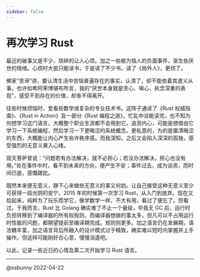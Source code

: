 ```yaml
---
sidebar: false
---
```


# 再次学习 Rust 

最近的破事又是不少，琐碎的让人心烦。加之一些极为恼人的负面事件，渐生些厌世的情绪。心烦时大抵只能读书，于是读了不少书。读了《局外人》，更烦了。

佛家“苦谛”讲，要认清生活中苦恼普遍存在的事实，认清了，却不能依着其道义从事。也许如希阿荣博堪布所言，我的“厌世本身就是贪心、嗔心、执念深重的表现”，感受不到存在的价值，却舍不得离开。

往些时候烦恼时，爱看些数学或复杂的专业技术书。这阵子通读了《Rust 权威指南》、《Rust in Action》及一部分《Rust 编程之道》，忙乱中没能读完，也不知为何想学习这门语言，大概整个职业生涯都不会用到它。追至内心，可能是想借由它学习一下系统编程，然后学习一下更晦涩的系统概念。更私意的，为的是厘清晦涩的东西，大概能让内心产生些许秩序感。而我深知，之后又会陷入深深的孤独，感受强烈的无意义袭入心绪。

寂天菩萨曾说：“问题若有办法解决，就不必担心；若没办法解决，担心也没有用。”处在事件中时，看不到未来的方向，便产生不安；事件过去，成为谈资，而时间已逝，感慨蹉跎。

既然本来便无意义，静下心来做些无意义的事又何妨。让自己接受这种无意义至少可获得一段光阴的安宁。2015 年的时候第一次学习 Rust，从入门到放弃。现在又拾起来，纯粹为了玩乐而学它，像学数学一样，不大有用，看过了便忘了。但看过。于我而言，Rust 比 Golang 确实难了不止一个量级，毕竟无 GC 后，运行时负担转移到了编译器的所有权规则，而编译器想做的事太多，但凡可以不占用运行时性能的问题，都期望提前至编译期完成。规则则更多。加之语言仍在发展期，语法糖丰富，加之语言背后所融入的设计模式过于精致，确实难以短时内掌握并上手操作。但这样可能刚好合心意，慢慢消遣吧。

以此，记录一些近日的心情及第二次开始学习 Rust 语言。

---
@ssbunny 2022-04-22